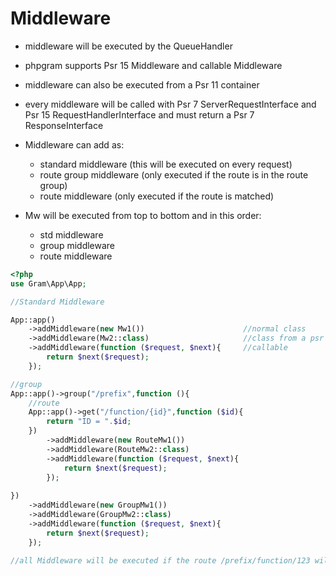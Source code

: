 # Middleware

- middleware will be executed by the QueueHandler

- phpgram supports Psr 15 Middleware and callable Middleware

- middleware can also be executed from a Psr 11 container

- every middleware will be called with Psr 7 ServerRequestInterface and Psr 15 RequestHandlerInterface and must return a Psr 7 ResponseInterface

- Middleware can add as: 
	- standard middleware (this will be executed on every request)
	- route group middleware (only executed if the route is in the route group)
	- route middleware (only executed if the route is matched)
	
- Mw will be executed from top to bottom and in this order:
	- std middleware
	- group middleware
	- route middleware
	
````php
<?php
use Gram\App\App;

//Standard Middleware

App::app()
	->addMiddleware(new Mw1())						//normal class
	->addMiddleware(Mw2::class)						//class from a psr 11 container
	->addMiddleware(function ($request, $next){		//callable
		return $next($request);
	});

//group
App::app()->group("/prefix",function (){
	//route
	App::app()->get("/function/{id}",function ($id){
    	return "ID = ".$id;
    })
    	->addMiddleware(new RouteMw1())
    	->addMiddleware(RouteMw2::class)
    	->addMiddleware(function ($request, $next){	
    		return $next($request);
    	});
	
})
	->addMiddleware(new GroupMw1())
	->addMiddleware(GroupMw2::class)
	->addMiddleware(function ($request, $next){	
		return $next($request);
	});

//all Middleware will be executed if the route /prefix/function/123 will be matched
````